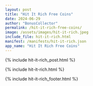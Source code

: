 ```yaml
---
layout: post
title: "Hit It Rich Free Coins"
date: 2024-06-29
author: "BonusCollector"
permalink: /hit-it-rich-free-coins/
image: /assets/images/hit-it-rich.jpeg
include_file: hit-it-rich.html
manifest: /manifests/hit-it-rich.json
app_name: "Hit It Rich Free Coins"
---
```


{% include hit-it-rich_post.html %}

{% include hit-it-rich.html %}

{% include hit-it-rich_footer.html %}